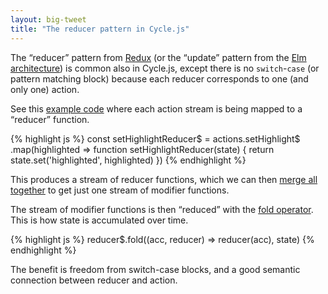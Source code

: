 ```yaml
---
layout: big-tweet
title: "The reducer pattern in Cycle.js"
---
```


The “reducer” pattern from [Redux](https://github.com/rackt/redux) (or the “update” pattern from the [Elm architecture](https://github.com/evancz/elm-architecture-tutorial)) is common also in Cycle.js, except there is no `switch`-`case` (or pattern matching block) because each reducer corresponds to one (and only one) action.

See this [example code](https://github.com/cyclejs/cyclejs/blob/198c3079584a17d2fd3cadcac87d5aa3ee330098/examples/autocomplete-search/src/app.js#L144-L182) where each action stream is being mapped to a “reducer” function.

{% highlight js %}
const setHighlightReducer$ = actions.setHighlight$
  .map(highlighted => function setHighlightReducer(state) {
    return state.set('highlighted', highlighted)
  })
{% endhighlight %}

This produces a stream of reducer functions, which we can then [merge all together](https://github.com/cyclejs/cyclejs/blob/198c3079584a17d2fd3cadcac87d5aa3ee330098/examples/autocomplete-search/src/app.js#L184-L189) to get just one stream of modifier functions.

The stream of modifier functions is then “reduced” with the [fold operator](https://github.com/cyclejs/cyclejs/blob/198c3079584a17d2fd3cadcac87d5aa3ee330098/examples/autocomplete-search/src/app.js#L204). This is how state is accumulated over time.

{% highlight js %}
reducer$.fold((acc, reducer) => reducer(acc), state)
{% endhighlight %}

The benefit is freedom from switch-case blocks, and a good semantic connection between reducer and action.
